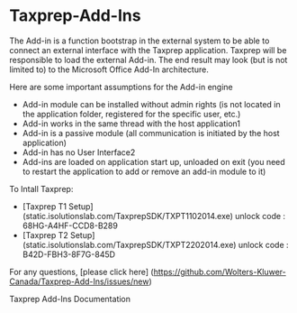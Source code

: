 # Taxprep-Add-Ins

The Add-in is a function bootstrap in the external system to be able to connect an external interface with the Taxprep application. Taxprep will be responsible to load the external Add-in. The end result may look (but is not limited to) to the Microsoft Office Add-In architecture.

Here are some important assumptions for the Add-in engine
- Add-in module can be installed without admin rights (is not located in the application folder, registered for the specific user, etc.)
- Add-in works in the same thread with the host application1
- Add-in is a passive module (all communication is initiated by the host application)
- Add-in has no User Interface2
- Add-ins are loaded on application start up, unloaded on exit (you need to restart the application to add or remove an add-in module to it)

To Intall Taxprep:
- [Taxprep T1 Setup] (static.isolutionslab.com/TaxprepSDK/TXPT1102014.exe) unlock code : 68HG-A4HF-CCD8-B289
- [Taxprep T2 Setup] (static.isolutionslab.com/TaxprepSDK/TXPT2202014.exe) unlock code : B42D-FBH3-8F7G-845D

For any questions, [please click here] (https://github.com/Wolters-Kluwer-Canada/Taxprep-Add-Ins/issues/new)

Taxprep Add-Ins Documentation

